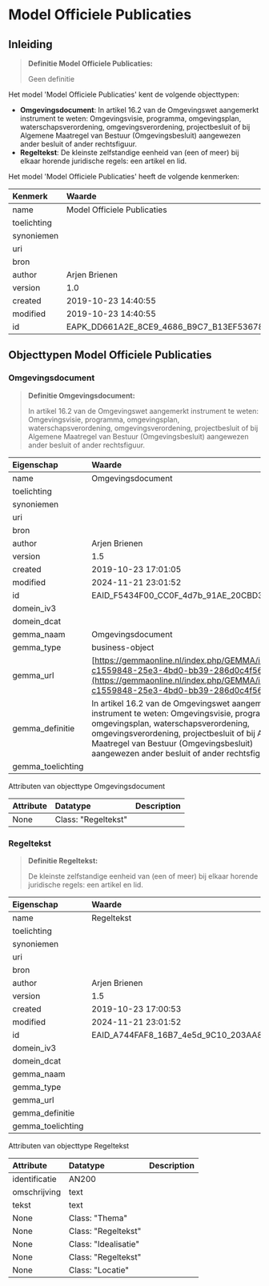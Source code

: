 # Model Officiele Publicaties
## Inleiding
> **Definitie Model Officiele Publicaties:** 
>
> Geen definitie

Het model 'Model Officiele Publicaties' kent de volgende objecttypen:

* **Omgevingsdocument**: In artikel 16.2 van de Omgevingswet aangemerkt instrument te weten: Omgevingsvisie, programma, omgevingsplan, waterschapsverordening, omgevingsverordening, projectbesluit of bij Algemene Maatregel van Bestuur (Omgevingsbesluit) aangewezen ander besluit of ander rechtsfiguur.
* **Regeltekst**: De kleinste zelfstandige eenheid van (een of meer) bij elkaar horende juridische regels: een artikel en lid. 


Het model 'Model Officiele Publicaties' heeft de volgende kenmerken:

| Kenmerk | Waarde |
| :--- | :------ |
| name | Model Officiele Publicaties |
| toelichting |  |
| synoniemen |  |
| uri |  |
| bron |  |
| author | Arjen Brienen |
| version | 1.0 |
| created | 2019-10-23 14:40:55 |
| modified | 2019-10-23 14:40:55 |
| id | EAPK_DD661A2E_8CE9_4686_B9C7_B13EF5367803 |


## Objecttypen Model Officiele Publicaties


### Omgevingsdocument
> **Definitie Omgevingsdocument:** 
>
> In artikel 16.2 van de Omgevingswet aangemerkt instrument te weten: Omgevingsvisie, programma, omgevingsplan, waterschapsverordening, omgevingsverordening, projectbesluit of bij Algemene Maatregel van Bestuur (Omgevingsbesluit) aangewezen ander besluit of ander rechtsfiguur.

| Eigenschap | Waarde |
| :--- | :------ |
| name | Omgevingsdocument |
| toelichting |  |
| synoniemen |  |
| uri |  |
| bron |  |
| author | Arjen Brienen |
| version | 1.5 |
| created | 2019-10-23 17:01:05 |
| modified | 2024-11-21 23:01:52 |
| id | EAID_F5434F00_CC0F_4d7b_91AE_20CBD3C60DFC |
| domein_iv3 |  |
| domein_dcat |  |
| gemma_naam | Omgevingsdocument |
| gemma_type | business-object |
| gemma_url | [https://gemmaonline.nl/index.php/GEMMA/id-c1559848-25e3-4bd0-bb39-286d0c4f5687](https://gemmaonline.nl/index.php/GEMMA/id-c1559848-25e3-4bd0-bb39-286d0c4f5687) |
| gemma_definitie | In artikel 16.2 van de Omgevingswet aangemerkt instrument te weten: Omgevingsvisie, programma, omgevingsplan, waterschapsverordening, omgevingsverordening, projectbesluit of bij Algemene Maatregel van Bestuur (Omgevingsbesluit) aangewezen ander besluit of ander rechtsfiguur. |
| gemma_toelichting |  |


Attributen van objecttype Omgevingsdocument

| Attribute | Datatype | Description |
| :--- | :--- | :--- |
| None | Class: "Regeltekst" |  |




### Regeltekst
> **Definitie Regeltekst:** 
>
> De kleinste zelfstandige eenheid van (een of meer) bij elkaar horende juridische regels: een artikel en lid. 

| Eigenschap | Waarde |
| :--- | :------ |
| name | Regeltekst |
| toelichting |  |
| synoniemen |  |
| uri |  |
| bron |  |
| author | Arjen Brienen |
| version | 1.5 |
| created | 2019-10-23 17:00:53 |
| modified | 2024-11-21 23:01:52 |
| id | EAID_A744FAF8_16B7_4e5d_9C10_203AA8E7C440 |
| domein_iv3 |  |
| domein_dcat |  |
| gemma_naam |  |
| gemma_type |  |
| gemma_url |  |
| gemma_definitie |  |
| gemma_toelichting |  |


Attributen van objecttype Regeltekst

| Attribute | Datatype | Description |
| :--- | :--- | :--- |
| identificatie | AN200 |  |
| omschrijving | text |  |
| tekst | text |  |
| None | Class: "Thema" |  |
| None | Class: "Regeltekst" |  |
| None | Class: "Idealisatie" |  |
| None | Class: "Regeltekst" |  |
| None | Class: "Locatie" |  |







